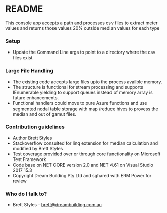 # README #

This console app accepts a path and processes csv files to extract meter values and returns those values 20% outside median values for each type

### Setup ###

* Update the Command Line args to point to a directory where the csv files exist

### Large File Handling ###

* The existing code accepts large files upto the process availble memory.
* The structure is functional for stream processing and supports IEnumerable yielding to support queues instead of memory array is future enhancements.
* Functional handlers could move to pure Azure functions and use segmented nodal table storage with map /reduce hives to provess the median and out of gamut files.

### Contribution guidelines ###

* Author Brett Styles
* Stackoverflow consulted for linq extension for median calculation and modified by Brett Styles
* Test coverage provided over or through core functionality on Microsoft Test Framework
* Code base on NET CORE version 2.0 and NET 4.61 on Visual Studio 2017 15.3
* Copyright Dream Building Pty Ltd and sghared with ERM Power for review

### Who do I talk to? ###

* Brett Styles - brett@dreambuilding.com.au
